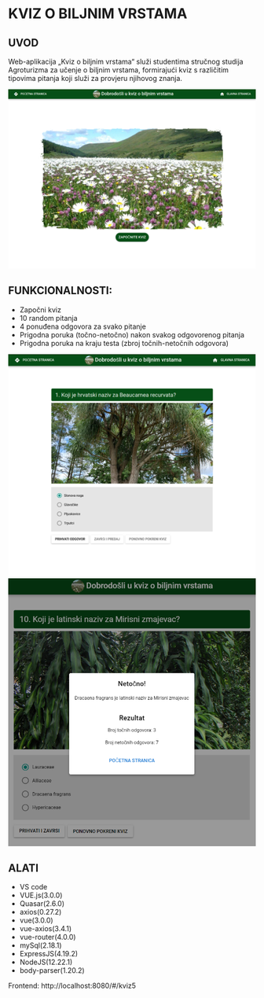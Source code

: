 # KVIZ O BILJNIM VRSTAMA

## UVOD

Web-aplikacija „Kviz o biljnim vrstama“ služi studentima stručnog studija Agroturizma za učenje o biljnim vrstama, formirajući kviz s različitim tipovima pitanja koji služi za provjeru njihovog znanja.

![Kviz](/DOKUMENTACIJA/IMAGES/Pocetna.png)

## FUNKCIONALNOSTI:

- Započni kviz
- 10 random pitanja
- 4 ponuđena odgovora za svako pitanje
- Prigodna poruka (točno-netočno) nakon svakog odgovorenog pitanja
- Prigodna poruka na kraju testa (zbroj točnih-netočnih odgovora)

![Pitanje](/DOKUMENTACIJA/IMAGES/PitanjePrimjer.png)![Kraj](/DOKUMENTACIJA/IMAGES/Kraj.png)

## ALATI

- VS code
- VUE.js(3.0.0)
- Quasar(2.6.0)
- axios(0.27.2)
- vue(3.0.0)
- vue-axios(3.4.1)
- vue-router(4.0.0)
- mySql(2.18.1)
- ExpressJS(4.19.2)
- NodeJS(12.22.1)
- body-parser(1.20.2)

Frontend:
http://localhost:8080/#/kviz5
